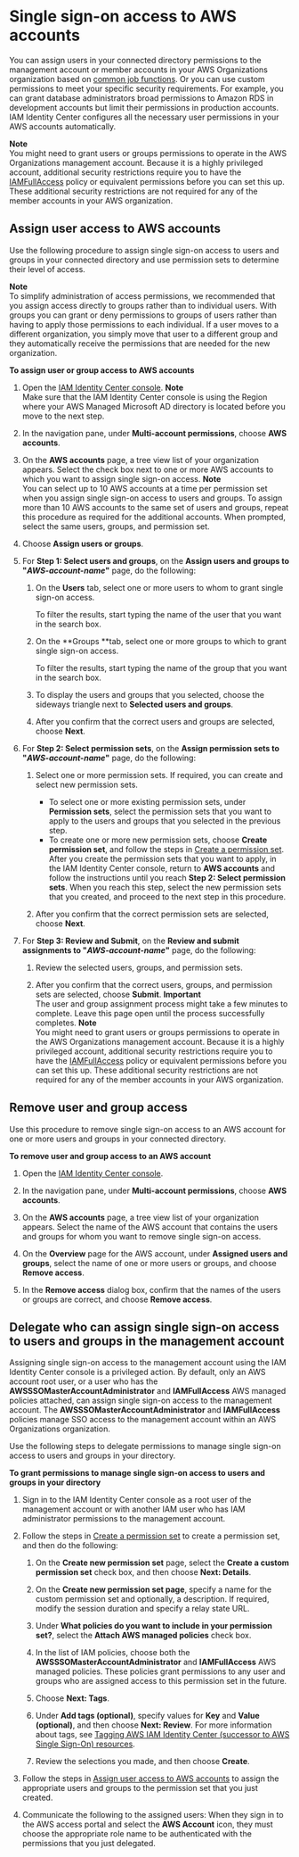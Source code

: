 # Single sign\-on access to AWS accounts<a name="useraccess"></a>

You can assign users in your connected directory permissions to the management account or member accounts in your AWS Organizations organization based on [common job functions](https://docs.aws.amazon.com/IAM/latest/UserGuide/access_policies_job-functions.html)\. Or you can use custom permissions to meet your specific security requirements\. For example, you can grant database administrators broad permissions to Amazon RDS in development accounts but limit their permissions in production accounts\. IAM Identity Center configures all the necessary user permissions in your AWS accounts automatically\.

**Note**  
You might need to grant users or groups permissions to operate in the AWS Organizations management account\. Because it is a highly privileged account, additional security restrictions require you to have the [IAMFullAccess](https://console.aws.amazon.com/iam/home#policies/arn:aws:iam::aws:policy/IAMFullAccess) policy or equivalent permissions before you can set this up\. These additional security restrictions are not required for any of the member accounts in your AWS organization\.

## Assign user access to AWS accounts<a name="assignusers"></a>

Use the following procedure to assign single sign\-on access to users and groups in your connected directory and use permission sets to determine their level of access\.

**Note**  
To simplify administration of access permissions, we recommended that you assign access directly to groups rather than to individual users\. With groups you can grant or deny permissions to groups of users rather than having to apply those permissions to each individual\. If a user moves to a different organization, you simply move that user to a different group and they automatically receive the permissions that are needed for the new organization\.

**To assign user or group access to AWS accounts**

1. Open the [IAM Identity Center console](https://console.aws.amazon.com/singlesignon)\.
**Note**  
Make sure that the IAM Identity Center console is using the Region where your AWS Managed Microsoft AD directory is located before you move to the next step\.

1. In the navigation pane, under **Multi\-account permissions**, choose **AWS accounts**\.

1. On the **AWS accounts** page, a tree view list of your organization appears\. Select the check box next to one or more AWS accounts to which you want to assign single sign\-on access\.
**Note**  
You can select up to 10 AWS accounts at a time per permission set when you assign single sign\-on access to users and groups\. To assign more than 10 AWS accounts to the same set of users and groups, repeat this procedure as required for the additional accounts\. When prompted, select the same users, groups, and permission set\.

1. Choose **Assign users or groups**\. 

1. For **Step 1: Select users and groups**, on the **Assign users and groups to "*AWS\-account\-name*"** page, do the following:

   1. On the **Users** tab, select one or more users to whom to grant single sign\-on access\.

      To filter the results, start typing the name of the user that you want in the search box\.

   1. On the **Groups **tab, select one or more groups to which to grant single sign\-on access\.

      To filter the results, start typing the name of the group that you want in the search box\.

   1. To display the users and groups that you selected, choose the sideways triangle next to **Selected users and groups**\.

   1. After you confirm that the correct users and groups are selected, choose **Next**\.

1. For **Step 2: Select permission sets**, on the **Assign permission sets to "*AWS\-account\-name*"** page, do the following:

   1. Select one or more permission sets\. If required, you can create and select new permission sets\.
      + To select one or more existing permission sets, under **Permission sets**, select the permission sets that you want to apply to the users and groups that you selected in the previous step\.
      + To create one or more new permission sets, choose **Create permission set**, and follow the steps in [Create a permission set](howtocreatepermissionset.md)\. After you create the permission sets that you want to apply, in the IAM Identity Center console, return to **AWS accounts** and follow the instructions until you reach **Step 2: Select permission sets**\. When you reach this step, select the new permission sets that you created, and proceed to the next step in this procedure\.

   1. After you confirm that the correct permission sets are selected, choose **Next**\.

1. For **Step 3: Review and Submit**, on the **Review and submit assignments to "*AWS\-account\-name*"** page, do the following:

   1. Review the selected users, groups, and permission sets\.

   1. After you confirm that the correct users, groups, and permission sets are selected, choose **Submit**\.
**Important**  
The user and group assignment process might take a few minutes to complete\. Leave this page open until the process successfully completes\.
**Note**  
You might need to grant users or groups permissions to operate in the AWS Organizations management account\. Because it is a highly privileged account, additional security restrictions require you to have the [IAMFullAccess](https://console.aws.amazon.com/iam/home#policies/arn:aws:iam::aws:policy/IAMFullAccess) policy or equivalent permissions before you can set this up\. These additional security restrictions are not required for any of the member accounts in your AWS organization\.

## Remove user and group access<a name="howtoremoveaccess"></a>

Use this procedure to remove single sign\-on access to an AWS account for one or more users and groups in your connected directory\.

**To remove user and group access to an AWS account**

1. Open the [IAM Identity Center console](https://console.aws.amazon.com/singlesignon)\.

1. In the navigation pane, under **Multi\-account permissions**, choose **AWS accounts**\.

1. On the **AWS accounts** page, a tree view list of your organization appears\. Select the name of the AWS account that contains the users and groups for whom you want to remove single sign\-on access\.

1. On the **Overview** page for the AWS account, under **Assigned users and groups**, select the name of one or more users or groups, and choose **Remove access**\.

1. In the **Remove access** dialog box, confirm that the names of the users or groups are correct, and choose **Remove access**\. 

## Delegate who can assign single sign\-on access to users and groups in the management account<a name="howtodelegatessoaccess"></a>

Assigning single sign\-on access to the management account using the IAM Identity Center console is a privileged action\. By default, only an AWS account root user, or a user who has the **AWSSSOMasterAccountAdministrator** and **IAMFullAccess** AWS managed policies attached, can assign single sign\-on access to the management account\. The **AWSSSOMasterAccountAdministrator** and **IAMFullAccess** policies manage SSO access to the management account within an AWS Organizations organization\.

Use the following steps to delegate permissions to manage single sign\-on access to users and groups in your directory\.

**To grant permissions to manage single sign\-on access to users and groups in your directory**

1. Sign in to the IAM Identity Center console as a root user of the management account or with another IAM user who has IAM administrator permissions to the management account\.

1. Follow the steps in [Create a permission set](howtocreatepermissionset.md) to create a permission set, and then do the following:

   1. On the **Create new permission set** page, select the **Create a custom permission set** check box, and then choose **Next: Details**\.

   1. On the **Create new permission set page**, specify a name for the custom permission set and optionally, a description\. If required, modify the session duration and specify a relay state URL\.

   1. Under **What policies do you want to include in your permission set?**, select the **Attach AWS managed policies** check box\.

   1. In the list of IAM policies, choose both the **AWSSSOMasterAccountAdministrator** and **IAMFullAccess** AWS managed policies\. These policies grant permissions to any user and groups who are assigned access to this permission set in the future\.

   1. Choose **Next: Tags**\.

   1. Under **Add tags \(optional\)**, specify values for **Key** and **Value \(optional\)**, and then choose **Next: Review**\. For more information about tags, see [Tagging AWS IAM Identity Center \(successor to AWS Single Sign\-On\) resources](tagging.md)\.

   1. Review the selections you made, and then choose **Create**\.

1. Follow the steps in [Assign user access to AWS accounts](#assignusers) to assign the appropriate users and groups to the permission set that you just created\.

1. Communicate the following to the assigned users: When they sign in to the AWS access portal and select the **AWS Account** icon, they must choose the appropriate role name to be authenticated with the permissions that you just delegated\.